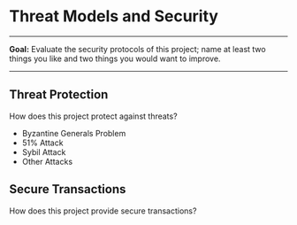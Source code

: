 # Threat Models and Security

---

**Goal:** Evaluate the security protocols of this project; name at least two things you like and two things you would want to improve.

---

## Threat Protection
How does this project protect against threats?
  * Byzantine Generals Problem
  * 51% Attack
  * Sybil Attack
  * Other Attacks

## Secure Transactions
How does this project provide secure transactions?
